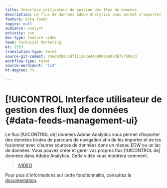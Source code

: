```yaml
---
title: Interface utilisateur de gestion des flux de données
description: Le flux de données Adobe Analytics vous permet d’exporter des données brutes de parcours de navigation afin de les importer et de les fusionner avec d’autres sources de données dans un réseau EDW ou un lac de données. Vous pouvez créer et gérer vos propres flux de données dans Adobe Analytics. Cette vidéo vous montrera comment.
feature: data feeds
topics: null
audience: analyst
activity: use
doc-type: feature video
team: Technical Marketing
kt: 2353
translation-type: tm+mt
source-git-commit: 24ad92b0ccdf1112e3ed4a0968cd47db757598c3
workflow-type: tm+mt
source-wordcount: '114'
ht-degree: 7%

---
```



# [!UICONTROL Interface utilisateur de gestion des flux] de données {#data-feeds-management-ui}

Le flux [!UICONTROL de] données Adobe Analytics vous permet d’exporter des données brutes de parcours de navigation afin de les importer et de les fusionner avec d’autres sources de données dans un réseau EDW ou un lac de données. Vous pouvez créer et gérer vos propres flux [!UICONTROL de] données dans Adobe Analytics. Cette vidéo vous montrera comment.

>[!VIDEO](https://video.tv.adobe.com/v/25452/?quality=12)

Pour plus d&#39;informations sur cette fonctionnalité, consultez la [documentation](https://marketing.adobe.com/resources/help/en_US/reference/analytics-data-feed.html).
